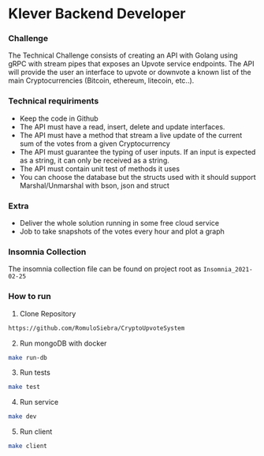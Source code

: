# Klever Backend Developer

###  Challenge

The Technical Challenge consists of creating an API with Golang using gRPC with stream pipes that exposes an Upvote service endpoints. 
The API will provide the user an interface to upvote or downvote a known list of the main Cryptocurrencies (Bitcoin, ethereum, litecoin, etc..).


### Technical requiriments

- Keep the code in Github
- The API must have a read, insert, delete and update interfaces.
- The API must have a method that stream a live update of the current sum of the votes from a given Cryptocurrency
- The API must guarantee the typing of user inputs. If an input is expected as a string, it can only be received as a string.
- The API must contain unit test of methods it uses
- You can choose the database but the structs used with it should support Marshal/Unmarshal with bson, json and struct

### Extra
- Deliver the whole solution running in some free cloud service
- Job to take snapshots of the votes every hour and plot a graph


### Insomnia Collection

The insomnia collection file can be found on project root as ```Insomnia_2021-02-25```



### How to run

1. Clone Repository

```bash
https://github.com/RomuloSiebra/CryptoUpvoteSystem
```

2. Run mongoDB with docker

```bash
make run-db
```

3. Run tests

```bash
make test
```

4. Run service

```bash
make dev
```

5. Run client

```bash
make client
```